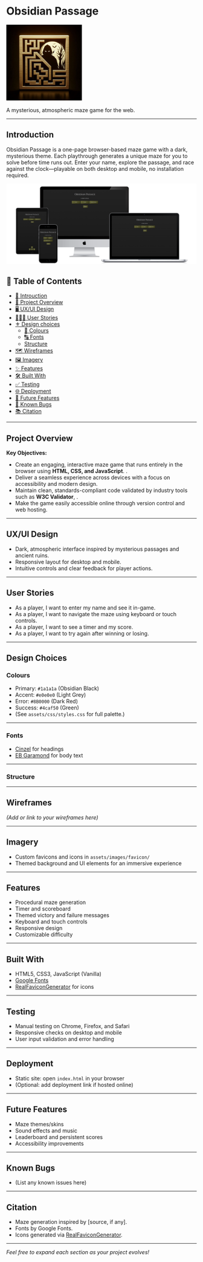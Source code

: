 # Obsidian Passage 

<img src="assets/images/readme/obsidian-logo.jpeg" alt="Logo" width="200" height="200">

A mysterious, atmospheric maze game for the web.

---
## Introduction

Obsidian Passage is a one-page browser-based maze game with a dark, mysterious theme. Each playthrough generates a unique maze for you to solve before time runs out. Enter your name, explore the passage, and race against the clock—playable on both desktop and mobile, no installation required.

![Obsidian Passage multiview image](assets/images/readme/wireframes/multiview-wireframe.png)

## 📖 Table of Contents

- [📝 Introuction](#introduction)
- [📌 Project Overview](#project-overview)
- [🖥️ UX/UI Design](#uxui-design)
- [🧑‍🚶‍♂️ User Stories](#️user-stories)
- [⚜️ Design choices](#design-choices)
  - [🎨 Colours](#colours)
  - [🔠 Fonts](#fonts)
  - [Structure](#structure)
- [🗺️ Wireframes](#wireframes)
- [🖼️ Imagery](#imagery)
- [✨ Features](#features)
- [🛠️ Built With](#️built-with)
- [✅ Testing](#testing)
- [🌐 Deployment](#deployment)
- [🔮 Future Features](#future-features)
- [🐛 Known Bugs](#known-bugs)
- [📚 Citation](#citation)

---

## Project Overview
**Key Objectives:**  

- Create an engaging, interactive maze game that runs entirely in the browser using **HTML, CSS, and JavaScript**. .
- Deliver a seamless experience across devices with a focus on accessibility and modern design.
- Maintain clean, standards-compliant code validated by industry tools such as **W3C Validator**, .
- Make the game easily accessible online through version control and web hosting.

---

## UX/UI Design

- Dark, atmospheric interface inspired by mysterious passages and ancient ruins.
- Responsive layout for desktop and mobile.
- Intuitive controls and clear feedback for player actions.

---

## User Stories

- As a player, I want to enter my name and see it in-game.
- As a player, I want to navigate the maze using keyboard or touch controls.
- As a player, I want to see a timer and my score.
- As a player, I want to try again after winning or losing.

---

## Design Choices

### Colours

- Primary: `#1a1a1a` (Obsidian Black)
- Accent: `#e0e0e0` (Light Grey)
- Error: `#8B0000` (Dark Red)
- Success: `#4caf50` (Green)
- (See `assets/css/styles.css` for full palette.)

---

### Fonts

- [Cinzel](https://fonts.google.com/specimen/Cinzel) for headings
- [EB Garamond](https://fonts.google.com/specimen/EB+Garamond) for body text

---

### Structure

---

## Wireframes

*(Add or link to your wireframes here)*

---

## Imagery

- Custom favicons and icons in `assets/images/favicon/`
- Themed background and UI elements for an immersive experience

---

## Features

- Procedural maze generation
- Timer and scoreboard
- Themed victory and failure messages
- Keyboard and touch controls
- Responsive design
- Customizable difficulty

---

## Built With

- HTML5, CSS3, JavaScript (Vanilla)
- [Google Fonts](https://fonts.google.com/)
- [RealFaviconGenerator](https://realfavicongenerator.net/) for icons

---

## Testing

- Manual testing on Chrome, Firefox, and Safari
- Responsive checks on desktop and mobile
- User input validation and error handling

---

## Deployment

- Static site: open `index.html` in your browser
- (Optional: add deployment link if hosted online)

---

## Future Features

- Maze themes/skins
- Sound effects and music
- Leaderboard and persistent scores
- Accessibility improvements

---

## Known Bugs

- (List any known issues here)

---

## Citation

- Maze generation inspired by [source, if any].
- Fonts by Google Fonts.
- Icons generated via [RealFaviconGenerator](https://realfavicongenerator.net/).

---

*Feel free to expand each section as your project evolves!*